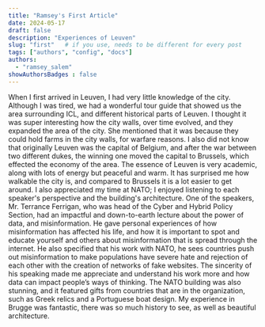 ```yaml
---
title: "Ramsey's First Article"
date: 2024-05-17
draft: false
description: "Experiences of Leuven"
slug: "first"   # if you use, needs to be different for every post
tags: ["authors", "config", "docs"]
authors:
  - "ramsey_salem"
showAuthorsBadges : false
---
```


When I first arrived in Leuven, I had very little knowledge of the city. Although I was tired, we had a wonderful tour guide that showed us the area surrounding ICL, and different historical parts of Leuven. I thought it was super interesting how the city walls, over time evolved, and they expanded the area of the city. She mentioned that it was because they could hold farms in the city walls, for warfare reasons. I also did not know that originally Leuven was the capital of Belgium, and after the war between two different dukes, the winning one moved the capital to Brussels, which effected the economy of the area. The essence of Leuven is very academic, along with lots of energy but peaceful and warm. It has surprised me how walkable the city is, and compared to Brussels it is a lot easier to get around. I also appreciated my time at NATO; I enjoyed listening to each speaker's perspective and the building's architecture. One of the speakers, Mr. Terrance Ferrigan, who was head of the Cyber and Hybrid Policy Section, had an impactful and down-to-earth lecture about the power of data, and misinformation. He gave personal experiences of how misinformation has affected his life, and how it is important to spot and educate yourself and others about misinformation that is spread through the internet. He also specified that his work with NATO, he sees countries push out misinformation to make populations have severe hate and rejection of each other with the creation of networks of fake websites. The sincerity of his speaking made me appreciate and understand his work more and how data can impact people’s ways of thinking. The NATO building was also stunning, and it featured gifts from countries that are in the organization, such as Greek relics and a Portuguese boat design. My experience in Brugge was fantastic, there was so much history to see, as well as beautiful architecture. 